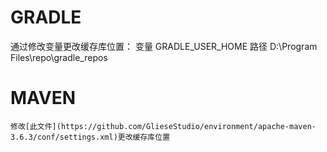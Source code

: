 
# GRADLE 
通过修改变量更改缓存库位置：
	变量   GRADLE_USER_HOME 
	路径       D:\Program Files\repo\gradle_repos
# MAVEN
    修改[此文件](https://github.com/GlieseStudio/environment/apache-maven-3.6.3/conf/settings.xml)更改缓存库位置
	
